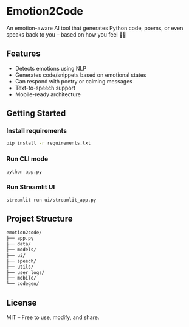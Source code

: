 #  Emotion2Code

An emotion-aware AI tool that generates Python code, poems, or even speaks back to you – based on how you feel 💬✨

##  Features
- Detects emotions using NLP
- Generates code/snippets based on emotional states
- Can respond with poetry or calming messages
- Text-to-speech support
- Mobile-ready architecture

##  Getting Started

### Install requirements
```bash
pip install -r requirements.txt
```

### Run CLI mode
```bash
python app.py
```

### Run Streamlit UI
```bash
streamlit run ui/streamlit_app.py
```

##  Project Structure
```bash
emotion2code/
├── app.py
├── data/
├── models/
├── ui/
├── speech/
├── utils/
├── user_logs/
├── mobile/
└── codegen/
```

##  License
MIT – Free to use, modify, and share.


